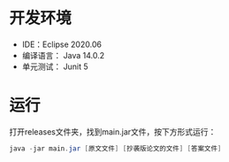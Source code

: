 # 开发环境
* IDE：Eclipse 2020.06
* 编译语言： Java 14.0.2
* 单元测试： Junit 5

# 运行

打开releases文件夹，找到main.jar文件，按下方形式运行：
```java
java -jar main.jar [原文文件] [抄袭版论文的文件] [答案文件]
```
